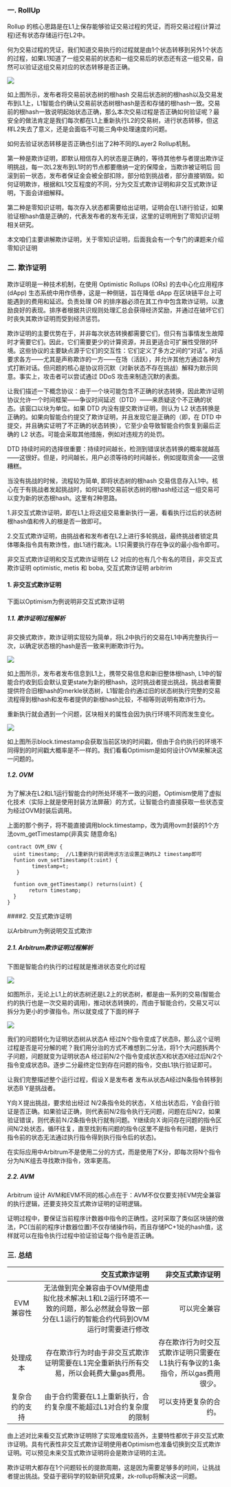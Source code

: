 ### 一. RollUp

Rollup 的核心思路是在L1上保存能够验证交易过程的凭证，而将交易过程(计算过程)还有状态存储运行在L2中。

何为交易过程的凭证，我们知道交易执行的过程就是由1个状态转移到另外1个状态的过程，如果L1知道了一组交易前的状态和一组交易后的状态还有这一组交易，自然可以验证这组交易对应的状态转移是否正确。

![](/media/editor/11_20220521133416818009.jpg)

如上图所示，发布者将交易前状态树的根hash 交易后状态树的根hash以及交易发布到L1上，L1智能合约确认交易前状态树根hash是否和存储的根hash一致。交易前的根hash一致说明起始状态正确，那么本次交易过程是否正确如何验证呢？最安全的做法肯定是我们每次都在L1上重新执行L2的交易树，进行状态转移，但这样L2失去了意义，还是会面临不可能三角中处理速度的问题。

如何去验证状态转移是否正确也引出了2种不同的Layer2 Rollup机制。

第一种是欺诈证明，即默认相信存入的状态是正确的，等待其他参与者提出欺诈证明挑战，每一次L2发布到L1时的节点都要缴纳一定的保障金，当欺诈被证明后 回滚到前一状态，发布者保证金会被全部扣除，部分给到挑战者，部分直接销毁。如何证明欺诈，根据和L1交互程度的不同，分为交互式欺诈证明和非交互式欺诈证明，下面会详细解释。

第二种是零知识证明，每次存入状态都需要给出证明，证明会在L1进行验证，如果验证根hash值是正确的，代表发布者的发布无误，这里的证明用到了零知识证明相关研究。

本文咱们主要讲解欺诈证明，关于零知识证明，后面我会有一个专门的课题来介绍零知识证明

### 二.  欺诈证明

欺诈证明是一种技术机制，在使用 Optimistic Rollups (ORs) 的去中心化应用程序 (dApp) 生态系统中用作债券，这是一种侧链，旨在降低 dApp 在区块链平台上可能遇到的费用和延迟。负责处理 OR 的排序器必须在其工作中包含欺诈证明，以激励良好的表现。排序者根据共识规则处理汇总会获得经济奖励，并通过在破坏它们时丧失其欺诈证明而受到经济惩罚。

欺诈证明的主要优势在于，并非每次状态转换都需要它们，但只有当事情发生故障时才需要它们。因此，它们需要更少的计算资源，并且更适合可扩展性受限的环境。这些协议的主要缺点源于它们的交互性：它们定义了多方之间的“对话”。对话要求各方——尤其是声称欺诈的一方——在场（活跃），并允许其他方通过各种方式打断对话。但问题的核心是协议将沉默（对新状态不存在挑战）解释为默示同意。事实上，攻击者可以尝试通过 DDoS 攻击来制造沉默的表面。

让我们描述一下概念协议：由于一个块可能包含不正确的状态转换，因此欺诈证明协议允许一个时间框架——争议时间延迟（DTD）——来质疑这个不正确的状态。该窗口以块为单位。如果 DTD 内没有提交欺诈证明，则认为 L2 状态转换是正确的。如果向智能合约提交了欺诈证明，并且发现它是正确的（即，在 DTD 中提交，并且确实证明了不正确的状态转换），它至少会导致智能合约恢复到最后正确的 L2 状态。可能会采取其他措施，例如对违规方的处罚。

DTD 持续时间的选择很重要：持续时间越长，检测到错误状态转换的概率就越高——这很好。但是，时间越长，用户必须等待的时间越长，例如提取资金——这很糟糕。

当没有挑战的时候，流程较为简单, 即将状态树的根hash 交易信息存入L1中。核心在于有挑战者发起挑战时，如何证明交易前状态树的根hash经过这一组交易可以变为新的状态根hash。这里有2种思路。

1.非交互式欺诈证明，即在L1上将这组交易重新执行一遍，看看执行过后的状态树 根hash值和传入的根是否一致即可。

2.交互式欺诈证明，由挑战者和发布者在L2上进行多轮挑战，最终挑战者锁定具体哪条指令具有欺诈性，由L1进行裁决。L1只需要执行存在争议的最小指令即可。

非交互式欺诈证明和交互式欺诈证明在 L2 对应的也有几个有名的项目，非交互式欺诈证明 optimistic, metis 和 boba, 交互式欺诈证明 arbitrim

#### 1. 非交互式欺诈证明

下面以Optimism为例说明非交互式欺诈证明

##### 1.1. 欺诈证明过程解析

非交换式欺诈，欺诈证明实现较为简单，将L2中执行的交易在L1中再完整执行一次，以确定状态根的hash是否一致来判断欺诈行为。

![](/media/editor/22_20220521134714456163.jpg)

如上图所示，发布者发布信息到L1上，携带交易信息和新旧整体根hash, L1中的智能合约收到后会默认变更state为新的根hash，这时挑战者提出挑战，挑战者需要提供符合旧根hash的merkle状态树，L1智能合约通过旧的状态树执行完整的交易流程得到根hash和发布者提供的新根hash比较，不相等则说明有欺诈行为。

重新执行就会遇到一个问题，区块相关的属性会因为执行环境不同而发生变化。

![](/media/editor/33_20220521134947578775.jpg)

如上图所示block.timestamp会获取当前区块的时间戳，但由于合约执行的环境不同得到的时间戳大概率是不一样的。我们看看Optimism是如何设计OVM来解决这一问题的。

##### 1.2. OVM

为了解决在L2和L1运行智能合约时所处环境不一致的问题，Optimism使用了虚拟化技术（实际上就是使用封装方法屏蔽）的方式，让智能合约直接获取一些状态变为经过OVM封装后调用。

上面的那个例子，将不能直接调用block.timestamp，改为调用ovm封装的1个方法ovm_getTimestamp(非真实 随意命名)

```
contract OVM_ENV {
  uint timestamp;  //L1重新执行前调用该方法设置正确的L2 timestamp即可  
  funtion ovm_setTimestamp(t:uint) {      
        timestamp=t;     
   } 
  
  funtion ovm_getTimestamp() returns(uint) {
       return timestamp;
  }
}
```

####2. 交互式欺诈证明

以Arbitrum为例说明交互式欺诈

##### 2.1. Arbitrum欺诈证明过程解析

下图是智能合约执行的过程就是推进状态变化的过程

![](/media/editor/44_20220521135204561238.png)

如图所示，无论上L1上的状态树还是L2上的状态树，都是由一系列的交易(智能合约的执行也是一次交易的调用)，推动状态转换的，而由于智能合约，交易又可以拆分为更小的步骤指令。所以就变成了下面的样子

![](/media/editor/55_20220521135350495444.png)

我们的问题转化为证明状态树从状态A 经过N个指令变成了状态B，那么这个证明过程是否是可分解的呢？我们用分治的方式不难想到二分法，将1个大问题拆两个子问题，问题就变为证明状态A 经过前N/2个指令变成状态X和状态X经过后N/2个指令变成状态B。逐步二分最终定位到存在问题的指令，交由L1执行验证即可。

让我们完整描述整个运行过程，假设Ｘ是发布者 发布从状态A经过N条指令转移到状态B Y是挑战者。

Y向Ｘ提出挑战，要求给出经过 N/2条指令处的状态，Ｘ给出状态后，Y会自行验证是否正确。如果验证正确，则代表前N/2指令执行无问题，问题在后N/2，如果验证错误，则代表前Ｎ/2条指令执行就有问题。Y继续向Ｘ询问存在问题的指令区间N/2处状态，循环往复，直至找到有问题的指令(这里不是指令有问题，是执行指令前的状态无法通过执行指令得到执行指令后的状态)。

在实际应用中Arbitrum不是使用二分的方式，而是使用了K分，即每次将N个指令分为N/K组去寻找欺诈指令，效率更高。

##### 2.2. AVM

Arbitrum 设计 AVM和EVM不同的核心点在于：AVM不仅仅要支持EVM完全兼容的执行逻辑，还要支持交互式欺诈证明的证明逻辑。

证明过程中，要保证当前程序计数器中指令的正确性。这时采取了类似区块链的做法，PC(当前的程序计数器位置)不仅存储操作码，而且存储PC+1处的hash值，这样就可以在指令执行过程中验证验证每个指令是否正确。

### 三. 总结

|| 交互式欺诈证明|非交互式欺诈证明|
|:-------------------:|-------------------:|-------------------:|
|EVM兼容性| 无法做到完全兼容由于OVM使用虚拟化技术解决L1和L2运行环境不一致的问题，那么必然就会导致一部分在L1运行的智能合约代码到OVM运行时需要进行修改 |  可以完全兼容
|处理成本|存在欺诈行为时由于非交互式欺诈证明需要在L1完全重新执行所有交易，所以会耗费大量gas费用。| 存在欺诈行为时交互式欺诈证明只需要在L1执行有争议的1条指令，所以gas费用很少。
|复杂合约的支持| 由于合约需要在L1上重新执行，合约复杂度不能超过L1对合约复杂度的限制 | 可以支持更复杂的合约。

由上述对比来看交互式欺诈证明除了实现难度较高外，主要特性都优于非交互式欺诈证明。具有代表性非交互式欺诈证明使用者Optimism也准备切换到交互式欺诈证明。可以预见未来交互式欺诈证明将会是欺诈证明的主流。

欺诈证明大都存在1个问题较长的提款周期，这是因为需要足够多的时间，让挑战者提出挑战。受益于密码学的较新研究成果，zk-rollup将解决这一问题。